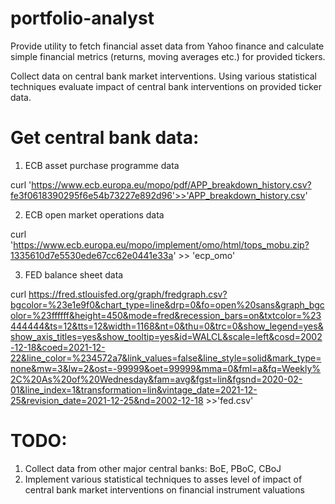 # portfolio-analyst
Provide utility to fetch financial asset data from Yahoo finance and calculate simple financial metrics (returns, moving averages etc.) for provided tickers.

Collect data on central bank market interventions. Using various statistical techniques evaluate impact of central bank interventions on provided ticker data.

# Get central bank data:
1. ECB asset purchase programme data

curl 'https://www.ecb.europa.eu/mopo/pdf/APP_breakdown_history.csv?fe3f0618390295f6e54b73227e892d96'>>'APP_breakdown_history.csv'

2. ECB open market operations data

curl 'https://www.ecb.europa.eu/mopo/implement/omo/html/tops_mobu.zip?1335610d7e5530ede67cc62e0441e33a' >> 'ecp_omo'

3. FED balance sheet data

curl https://fred.stlouisfed.org/graph/fredgraph.csv?bgcolor=%23e1e9f0&chart_type=line&drp=0&fo=open%20sans&graph_bgcolor=%23ffffff&height=450&mode=fred&recession_bars=on&txtcolor=%23444444&ts=12&tts=12&width=1168&nt=0&thu=0&trc=0&show_legend=yes&show_axis_titles=yes&show_tooltip=yes&id=WALCL&scale=left&cosd=2002-12-18&coed=2021-12-22&line_color=%234572a7&link_values=false&line_style=solid&mark_type=none&mw=3&lw=2&ost=-99999&oet=99999&mma=0&fml=a&fq=Weekly%2C%20As%20of%20Wednesday&fam=avg&fgst=lin&fgsnd=2020-02-01&line_index=1&transformation=lin&vintage_date=2021-12-25&revision_date=2021-12-25&nd=2002-12-18 >>'fed.csv'

# TODO:
1. Collect data from other major central banks: BoE, PBoC, CBoJ
2. Implement various statistical techniques to asses level of impact of central bank market interventions on financial instrument valuations
